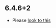 ## 6.4.6+2

- Please [look to this](https://dooboolab.github.io/flutter_sound/book/CHANGELOG.html)

